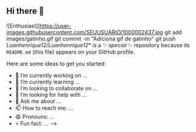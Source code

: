 ## Hi there 👋
![Enthusiast](https://user-images.githubusercontent.com/SEUUSUARIO/1000002437.jpg
git add images/gatinho.gif
git commit -m "Adiciona gif de gatinho"
git push
*Luanhenrique12/Luanhenrique12** is a ✨ _special_ ✨ repository because its `README.md` (this file) appears on your GitHub profile.

Here are some ideas to get you started:

- 🔭 I’m currently working on ...
- 🌱 I’m currently learning ...
- 👯 I’m looking to collaborate on ...
- 🤔 I’m looking for help with ...
- 💬 Ask me about ...
- 📫 How to reach me: ...
- 😄 Pronouns: ...
- ⚡ Fun fact: ...
-->
